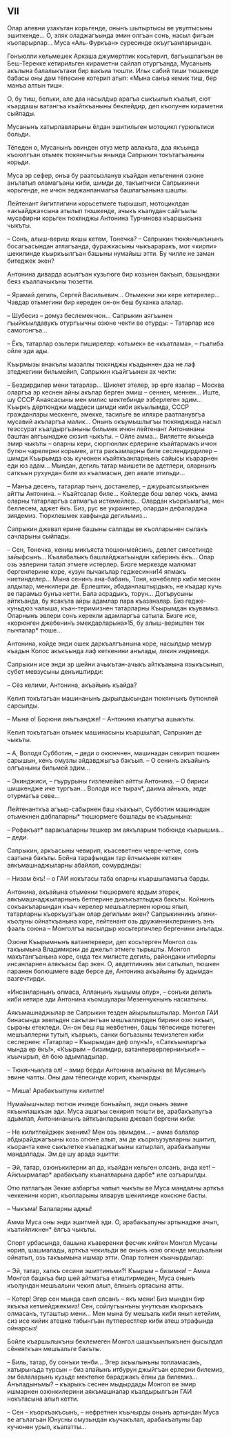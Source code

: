 ## VII

Олар алевни узакътан корьгенде, онынъ шытыртысы ве увултысыны эшиткенде…
О, эляк оладжагъында эмин олгъан сонъ, насыл фигъан къопарырлар…
Муса «Аль-Фуркъан» суресинде окъугъанларындан.

Гонъюлли кельмешек Аркаша джумертлик косьтерип, багъышлагъан ве Беш-Терекке кетирильген кираметни сайлап отургъанда, Мусанынъ акълына балалыкътаки бир вакъиа тюшти.
Ильк сабий тиши тюшкенде бабасы оны дам тёпесине котерип атып:
«Мына санъа кемик тиш, бер манъа алтын тиш».

О, бу тиш, бельки, але даа насылдыр арагъа сыкъылып къалып, сют къардашы ватангъа къайткъаныны беклейдир, деп къолунен кираметни сыйпады.

Мусанынъ хатырлавларыны ёлдан эшитильген мотоцикл гурюльтиси больди.

Тёпеден о, Мусанынъ эвинден отуз метр авлакъта, даа якъында къоюлгъан отьмек тюкянчыгъы янында Сапрыкин токътагъаныны корьди.

Муса эр сефер, онъа бу раатсызланув къайдан кельгенини озюне анълатып оламагъаны киби, шимди де, такъипчиси Сапрыкинни корьгенде, не ичюн эеджанланмагъа башлагъанына шашты.

Лейтенант йигитлигини корьсетмеге тырышып, мотоциклдан «акъайджа»сына атылып тюшкенде, ачыкъ къапудан сайгъылы мусафирни корьген тюкянджы Антонина Турчинова къаршысына чыкъты.

– Сонъ, алыш-вериш яхшы кетем, Тонечка?
– Сапрыкин тюкянчыкънынъ босагъасындан атлагъанда, фуражкасыны чыкъараракъ, мот «кирпи» шекилинде къыркъылгъан башыны нумайыш этти.
Бу чилле не заман битеджек экен?

Антонина диварда асылгъан кузьгюге бир козьнен бакъып, башындаки беяз къалпачыкъны тюзетти.

– Ярамай дегиль, Сергей Васильевич…
Отьмекни эки кере кетирелер…
Чавдар отьмегини бир кереден он-он беш буханка  алалар.

– Шубесиз – домуз беслемекчюн…
Сапрыкин аягъынен гъыйкъылдавукъ отургъычны озюне чекти ве отурды:
– Татарлар исе самогонгъа…

– Ёкъ, татарлар озьлери пиширелер: «отьмек» ве «къатлама», – гъалиба ойле эди ады.

Къырмызы янакълы мазаллы тюкянджы къадыннен даа не лаф этеджегини бильмейип, Сапрыкин къайгъынен ах чекти:

– Бездирдилер мени татарлар…
Шикяет этелер, эр ерге язалар – Москва оларгъа эр кеснен айны акълар берген эмиш – сеннен, меннен…
Иште, шу СССР Анаясасыны мен милис мектебинде эзберлеген эдим…
Къыркъ дёртюнджи маддеси шимди киби акъылымда, СССР гражданлары мескенге, эмекке, тасильге ве иляхре раатланувгъа мусавий акъларгъа малик…
Онынъ окъумышлыгъы тюкянджыда насыл теэссурат къалдыргъаныны бильмек ичюн лейтенант Антонинаны баштан аягъынадже сюзип чыкъты.
– Ойле амма…
Виляетте якъында эмир чыкъты – оларны кери, сюргюнлик ерлерине къайтармакъ ичюн бутюн чарелерни корьмек, атта ракъамларны биле сеслендирдилер – шимди Къырымда озь кучюнен къайткъанларнынъ сайысы къарарнен еди юз адам…
Мындан, дегиль татар маишети ве адетлери, оларнынъ саткъын рухундан биле из къалмасын, деп авале этильди…

– Манъа десенъ, татарлар тынч, достанелер, – джурьатсызлыкънен айтты Антонина.
– Къайтсалар биле…
Койлерде бош эвлер чокъ, амма оларны татарларгъа сатмагъа истемейлер…
Олардан къоркъмагъа, мен беллесем, аджет ёкъ.
Биз, рус ве украинлер, олардан дефаларджа зиядемиз.
Тюрклешмек хавфында дегильмиз...

Сапрыкин джевап ерине башыны саллады ве къолларынен сылакъ сачларыны сыйпады.

– Сен, Тонечка, кениш  микъяста тюшюнмейсинъ, девлет сиясетинде зайыфсынъ…
Къалабалыкъ башлайджагъындан хаберинъ ёкъ…
Олар озь эвлерини талап этмеге истерлер.
Бизге меркезде малюмат бергенлерине коре, «узун пычакълар геджеси»ни14 япмакъ ниетинделер…
Мына сенинъ ана-бабанъ, Тоня, кочебелер киби мескен алдылар, менкилери де.
Ерлештик, абаданлаштырдыкъ, не къадар кучь ве парамыз бунъа кетти.
Бала асрадыкъ, торун…
Догърусыны айткъанда, бу ясакъта айры адамлар пара къазаналар.
Биз гедже-куньдюз чалыша, къан-теримизнен татарларны Къырымдан къувамыз.
Оларнынъ эвлери сонъ керекли адамларгъа сатыла.
Бизге исе, «корюнген джебенинъ эмекдарларына»15, бу алыш-вериштен тек пычталар* тюше…

Антонина, койде энди ошек даркъалгъанына коре, насылдыр мемур къадын Колос акъкъында лаф кеткенини анълады, лякин индемеди.

Сапрыкин исе энди эр шейни ачыкътан-ачыкъ айткъанына языкъсынып, субет мевзусыны денъиштирди:

– Сёз келими, Антонина, акъайынъ къайда?

Келип токътагъан машинанынъ дырылдысындан тюкянчыкъ бутюнлей сарсылды.

– Мына о!
Борюни анъгъандже!
– Антонина къапугъа ашыкъты.

Келип токътагъан отьмек машинасыны къаршылап, Сапрыкин де чыкъты.

– А, Володя Субботин, – деди о окюнчнен, машинадан секирип тюшкен сарышын, кенъ омузлы айдавджыгъа бакъып.
– О сенинъ акъайынъ олгъаныны бильмей эдим…

– Экинджиси, – гъурурыны гизлемейип айтты Антонина.
– О бириси шишкендже иче тургъан…
Володя исе тырач*, даима айныкъ, эвде отурмагъа севе…

Лейтенанткъа агъыр-сабырнен баш къакъып, Субботин машинадан отьмекнен даблаларны* тюшюрмеге башлады ве къадынына:

– Рефакъат* варакъаларны тешкер эм аякъларым тюбюнде къарышма…
– деди.

Сапрыкин, аркъасыны чевирип, къасеветнен чевре-четке, сонъ саатына бакъты.
Бойна тарафындан тар ёлчыкънен кеткен аякъмашнаджыларны абайлап, сомурданды:

– Низам ёкъ!
– о ГАИ нокътасы таба оларны къаршыламагъа барды.

Антонина, акъайына отьмекни тюшюрмеге ярдым этерек, аякъмашнаджыларнынъ бетлерине дикъкъатлыджа бакъты.
Койнинъ сокъакъларындан къач керелер мешъаллернен юрюш япып, татарларны  къоркъузгъан олар дегильми экен?
Сапрыкиннинъ элини-къолуны ойнаткъанына коре, лейтенант озь дружинниклерининъ энъ фааль союна – Монголгъа насылдыр косьтергичлер бергенини анълады.

Озюни Къырымнынъ ватанпервери, деп косьтерген Монгол озь такъымына Владимирни де джельп этмеге тырышты.
Монгол макътангъанына коре, онда тек милисте дегиль, райондаки итибарлы инсанларнен алякъасы бар экен.
О, авдетлининъ эви сатылып, тюшкен паранен болюшмеге ваде берсе де, Антонина акъайыны бу адымдан вазгечтирди.

«Инсанларнынъ олмаса, Алланынъ хышымы олур», – сонъки делиль киби кетире эди Антонина къомшулары Мезенчукнынъ насиатыны.

Аякъмашнаджылар ве Сапрыкин тезден айырылыштылар.
Монгол ГАИ бинасында эвельден сакълангъан мешъаллерден бирини озю якъып, сыраны етекледи.
Он-он беш яш невбетнен, башы тёпесинде тютеген мешъаллерни тутып, къарыкъ, санки богъазыны темизлеген киби сеслернен:
«Татарлар – Къырымдан деф олунъ!», «Саткъынларгъа мында ер ёкъ!», «Къырым – бизимдир, ватанперверлернинъки!» – къычырып, ёл бою адымладылар.

– Тюкянчыкъта ол!
– эмир берди Антонина акъайына ве Мусанынъ эвине чапты.
Оны дам тёпесинде корип, къычырды:

– Миша!
Арабакъыпуны килитле!

Нумайышчылар тютюн ичинде бонъайып, энди онынъ эвине якъынлашкъан эди.
Муса ашагъы секирип тюшти ве, арабакъапугъа адымлап, Антонинанынъ айткъанларына джевап бергени киби:

– Не  килитлейджек экеним?
Мен озь эвимдем…
– амма балалар абдырайджагъыны козь огюне алып, эм де къоркъузувларны эшитип, къоранта кене сыкълетке къаладжагъыны хатырлап, арабакъапуны мандаллады.
Эм де шу арада эшитти:

– Эй, татар, озюнъкилерни ал да, къайдан кельген олсанъ, анда кет!
– Айкъырмалар* арабакъапу къанатларына дарбе* иле озгъарылды.

Отю патлагъан Зекие азбаргъа чапып чыкъты ве Муса мандалны арткъа чеккенини корип, къолларыны ялварув шекилинде коксюне басты.

– Чыкъма!
Балаларны аджы!

Амма Муса оны энди эшитмей эди.
О, арабакъапуны артынадже ачып, къатийликнен* ёлгъа чыкъты.

Спорт урбасында, башына къаверенки фесчик кийген Монгол Мусаны корип, шашмалады, арткъа чекильди ве онынъ юзю огюнде мешъальни ойнатып, озь такъымына ишмар этти.
Олар топнен къычырдылар:

– Эй, татар, халкъ сесини эшиттинъми?!
Къырым – бизимки!
– Амма Монгол башкъа бир шей айтмагъа етиштирмеден, Муса онынъ къолундан мешъальни чекип алып, ёлнынъ ортасына атты.

– Котер!
Эгер сен мында саип олсанъ – якъ мени!
Биз мындан бир якъкъа кетмейджекмиз!
Сен, сойлугъынъны унуткъан къоркъакъ олмасанъ, туташтыр мени…
Мен мына бу мешъаль киби янып кетейим, сиз исе кийик атешке табынгъан путперестлер киби атеш этрафында ойнарсыз!

Бойле къаршылыкъны беклемеген Монгол шашкъынлыкънен фысылдап сёнеяткъан мешъальге бакъты.

– Биль, татар, бу сонъки тенби…
Эгер акъылынъны топламасанъ, хатырынъда турсын – биз апайынъ итбурун джыйгъан ерлерни билемиз, эм балаларынъ кузьде мектепке бараджакъ ёлны да билемиз…
Анъладынъмы?
– къарыкъ сеснен мыдырдады Монгол ве эмир ишмарнен озюнкилерини аякъмашналар къалдырылгъан ГАИ нокътасына алып кетти.

– Сен – къоркъакъсынъ, – нефретнен къычырды онынъ артындан Муса ве агълагъан Юнусны омузындан къучакълап, арабакъапуны бар кучюнен урып, къапатты…

